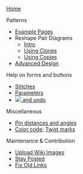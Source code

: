 [Home](Home)

Patterns

* [Example Pages](Examples)
* Reshape Pair Diagrams 
  * [Intro](Reshape-Patterns)
  * [Using Clones](Reshape-Using-Clones)
  * [Using Copies](Reshape-Using-Copies)
* [Advanced Design](Reversed-engineering-of-patterns)

Help on forms and buttons

* [Stitches](Choose-Stitches)
* [Parameters](Parameters)
* [![](https://d-bl.github.io/GroundForge/images/link.png) and undo](Undo)

Miscellaneous

* [Pin distances and angles](Pin-distances-and-angles)
* [Color code]; [Twist marks]

[Color code]: https://github.com/d-bl/GroundForge/issues/49
[Twist marks]: https://github.com/d-bl/GroundForge/issues/104

Maintenance & Contribution

* [Upload Wiki Images](https://github.com/d-bl/GroundForge/pull/103#issue-249789778)
* [Stay Posted](Stay-Posted)
* [Fix Old Links](Fix-Old-Links)
